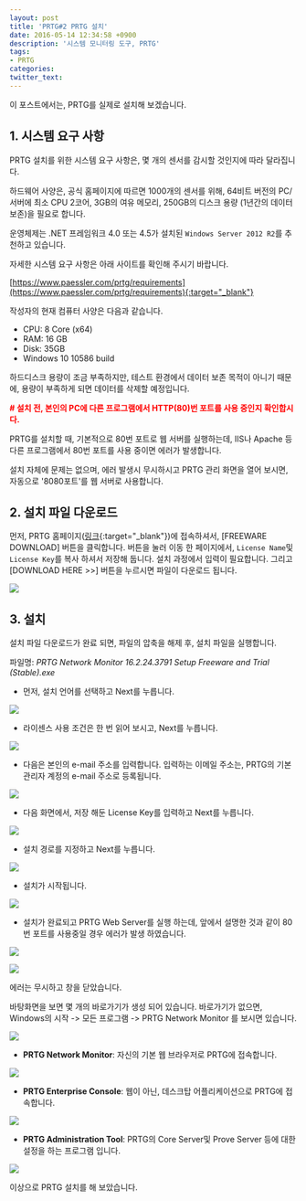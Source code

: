 ```yaml
---
layout: post
title: 'PRTG#2 PRTG 설치'
date: 2016-05-14 12:34:58 +0900
description: '시스템 모니터링 도구, PRTG'
tags:
- PRTG
categories:
twitter_text: 
---
```


이 포스트에서는, PRTG를 실제로 설치해 보겠습니다.

## 1. 시스템 요구 사항

PRTG 설치를 위한 시스템 요구 사항은, 몇 개의 센서를 감시할 것인지에 따라 달라집니다.

하드웨어 사양은, 공식 홈페이지에 따르면 1000개의 센서를 위해, 64비트 버전의 PC/서버에 최소 CPU 2코어, 3GB의 여유 메모리, 250GB의 디스크 용량 (1년간의 데이터 보존)을 필요로 합니다.

운영체제는 .NET 프레임워크 4.0 또는 4.5가 설치된 `Windows Server 2012 R2`를 추천하고 있습니다.

자세한 시스템 요구 사항은 아래 사이트를 확인해 주시기 바랍니다.

[https://www.paessler.com/prtg/requirements](https://www.paessler.com/prtg/requirements){:target="_blank"}

작성자의 현재 컴퓨터 사양은 다음과 같습니다.

* CPU: 8 Core (x64)
* RAM: 16 GB
* Disk: 35GB
* Windows 10 10586 build

하드디스크 용량이 조금 부족하지만, 테스트 환경에서 데이터 보존 목적이 아니기 때문에, 용량이 부족하게 되면 데이터를 삭제할 예정입니다.

<span style="color:red;font-weight:bold"># 설치 전, 본인의 PC에 다른 프로그램에서 HTTP(80)번 포트를 사용 중인지 확인합시다.</span>

PRTG를 설치할 때, 기본적으로 80번 포트로 웹 서버를 실행하는데, IIS나 Apache 등 다른 프로그램에서 80번 포트를 사용 중이면 에러가 발생합니다.

설치 자체에 문제는 없으며, 에러 발생시 무시하시고 PRTG 관리 화면을 열어 보시면, 자동으로 '8080포트'를 웹 서버로 사용합니다.

## 2. 설치 파일 다운로드

먼저, PRTG 홈페이지([링크](https://www.paessler.com/prtg){:target="_blank"})에 접속하셔서, [FREEWARE DOWNLOAD] 버튼을 클릭합니다.
버튼을 눌러 이동 한 페이지에서, `License Name`및 `License Key`를 복사 하셔서 저장해 둡니다. 설치 과정에서 입력이 필요합니다.
그리고 [DOWNLOAD HERE &gt;&gt;] 버튼을 누르시면 파일이 다운로드 됩니다.

<a href="https://minibrary.com/blogimg/img-2016-0514-001.png" data-lightbox="178"><img src="https://minibrary.com/blogimg/img-2016-0514-001.png"></a>

## 3. 설치

설치 파일 다운로드가 완료 되면, 파일의 압축을 해제 후, 설치 파일을 실행합니다.

파일명: <em>PRTG Network Monitor 16.2.24.3791 Setup Freeware and Trial (Stable).exe</em>

* 먼저, 설치 언어를 선택하고 Next를 누릅니다.

<a href="https://minibrary.com/blogimg/img-2016-0514-002.png" data-lightbox="178"><img src="https://minibrary.com/blogimg/img-2016-0514-002.png"></a>

* 라이센스 사용 조건은 한 번 읽어 보시고, Next를 누릅니다.

<a href="https://minibrary.com/blogimg/img-2016-0514-003.png" data-lightbox="178"><img src="https://minibrary.com/blogimg/img-2016-0514-003.png"></a>

* 다음은 본인의 e-mail 주소를 입력합니다. 입력하는 이메일 주소는, PRTG의 기본 관리자 계정의 e-mail 주소로 등록됩니다.

<a href="https://minibrary.com/blogimg/img-2016-0514-004.png" data-lightbox="178"><img src="https://minibrary.com/blogimg/img-2016-0514-004.png"></a>

* 다음 화면에서, 저장 해둔 License Key를 입력하고 Next를 누릅니다.

<a href="https://minibrary.com/blogimg/img-2016-0514-005.png" data-lightbox="178"><img src="https://minibrary.com/blogimg/img-2016-0514-005.png"></a>

* 설치 경로를 지정하고 Next를 누릅니다.

<a href="https://minibrary.com/blogimg/img-2016-0514-006.png" data-lightbox="178"><img src="https://minibrary.com/blogimg/img-2016-0514-006.png"></a>

* 설치가 시작됩니다.

<a href="https://minibrary.com/blogimg/img-2016-0514-007.png" data-lightbox="178"><img src="https://minibrary.com/blogimg/img-2016-0514-007.png"></a>

* 설치가 완료되고 PRTG Web Server를 실행 하는데, 앞에서 설명한 것과 같이 80번 포트를 사용중일 경우 에러가 발생 하였습니다.

<a href="https://minibrary.com/blogimg/img-2016-0514-008.png" data-lightbox="178"><img src="https://minibrary.com/blogimg/img-2016-0514-008.png"></a>

<a href="https://minibrary.com/blogimg/img-2016-0514-009.png" data-lightbox="178"><img src="https://minibrary.com/blogimg/img-2016-0514-009.png"></a>

에러는 무시하고 창을 닫았습니다.

바탕화면을 보면 몇 개의 바로가기가 생성 되어 있습니다. 바로가기가 없으면, Windows의 시작 -> 모든 프로그램 -> PRTG Network Monitor 를 보시면 있습니다.

<a href="https://minibrary.com/blogimg/img-2016-0514-010.png" data-lightbox="178"><img src="https://minibrary.com/blogimg/img-2016-0514-010.png"></a>

* **PRTG Network Monitor**: 자신의 기본 웹 브라우저로 PRTG에 접속합니다.

<a href="https://minibrary.com/blogimg/img-2016-0514-011.png" data-lightbox="178"><img src="https://minibrary.com/blogimg/img-2016-0514-011.png"></a>

* **PRTG Enterprise Console**: 웹이 아닌, 데스크탑 어플리케이션으로 PRTG에 접속합니다.

<a href="https://minibrary.com/blogimg/img-2016-0514-012.png" data-lightbox="178"><img src="https://minibrary.com/blogimg/img-2016-0514-012.png"></a>

* **PRTG Administration Tool**: PRTG의 Core Server및 Prove Server 등에 대한 설정을 하는 프로그램 입니다.

<a href="https://minibrary.com/blogimg/img-2016-0514-013.png" data-lightbox="178"><img src="https://minibrary.com/blogimg/img-2016-0514-013.png"></a>

이상으로 PRTG 설치를 해 보았습니다.
